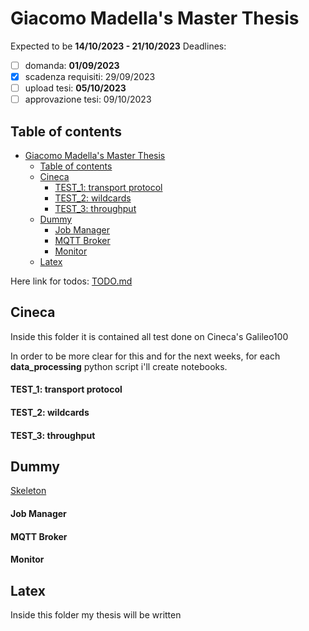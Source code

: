# Giacomo Madella's Master Thesis
Expected to be **14/10/2023 - 21/10/2023**
Deadlines:
  - [ ] domanda:            **01/09/2023**
  - [x] scadenza requisiti: 29/09/2023
  - [ ] upload tesi:        **05/10/2023**
  - [ ] approvazione tesi:  09/10/2023

## Table of contents
- [Giacomo Madella's Master Thesis](#giacomo-madellas-master-thesis)
  - [Table of contents](#table-of-contents)
  - [Cineca](#cineca)
      - [TEST\_1: transport protocol](#test_1-transport-protocol)
      - [TEST\_2: wildcards](#test_2-wildcards)
      - [TEST\_3: throughput](#test_3-throughput)
  - [Dummy](#dummy)
      - [Job Manager](#job-manager)
      - [MQTT Broker](#mqtt-broker)
      - [Monitor](#monitor)
  - [Latex](#latex)
<!-- (#{28-07}) -->

Here link for todos:        [TODO.md](./TODO.md)

## Cineca
Inside this folder it is contained all test done on Cineca's Galileo100 

In order to be more clear for this and for the next weeks, for each **data_processing** python script i'll create notebooks.

#### TEST_1: transport protocol

#### TEST_2: wildcards

#### TEST_3: throughput 


## Dummy
[Skeleton](./SKELETON.md)
#### Job Manager
#### MQTT Broker 
#### Monitor

## Latex
Inside this folder my thesis will be written